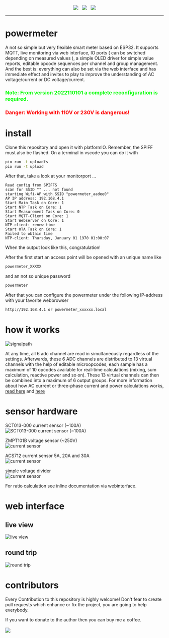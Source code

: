 <p align="center">
<img src="https://img.shields.io/github/last-commit/sharandac/powermeter.svg?style=for-the-badge" />
&nbsp;
<img src="https://img.shields.io/github/license/sharandac/powermeter.svg?style=for-the-badge" />
&nbsp;
<a href="https://www.buymeacoffee.com/sharandac" target="_blank"><img src="https://img.shields.io/badge/Buy%20me%20a%20coffee-%E2%82%AC5-orange?style=for-the-badge&logo=buy-me-a-coffee" /></a>
</p>
<hr/>

# powermeter

A not so simple but very flexible smart meter based on ESP32. It supports MQTT, live monitoring via web interface, IO ports ( can be switched depending on measured values ), a simple OLED driver for simple value reports, editable opcode sequences per channel and group management. And the best is: everything can also be set via the web interface and has immediate effect and invites to play to improve the understanding of AC voltage/current or DC voltage/current.<br>
<h3 style="color:#00ff00">Note: From version 2022110101 a complete reconfiguration is required.</h3>
<h3 style="color:#ff0000">Danger: Working with 110V or 230V is dangerous!</h3>

# install

Clone this repository and open it with platformIO. Remember, the SPIFF must also be flashed. On a terminal in vscode you can do it with
```bash
pio run -t uploadfs
pio run -t upload
```

After that, take a look at your monitorport ...

```text
Read config from SPIFFS
scan for SSID "" ... not found
starting Wifi-AP with SSID "powermeter_aadee0"
AP IP address: 192.168.4.1
Start Main Task on Core: 1
Start NTP Task on Core: 1
Start Measurement Task on Core: 0
Start MQTT-Client on Core: 1
Start Webserver on Core: 1
NTP-client: renew time
Start OTA Task on Core: 1
Failed to obtain time
NTP-client: Thursday, January 01 1970 01:00:07
```
When the output look like this, congratulation!

After the first start an access point will be opened with an unique name like
```bash
powermeter_XXXXX
```
and an not so unique password
```bash
powermeter
```
After that you can configure the powermeter under the following IP-address with your favorite webbrowser
```bash
http://192.168.4.1 or powermeter_xxxxxx.local
```
# how it works

![signalpath](images/signalpath.png)

At any time, all 6 adc channel are read in simultaneously regardless of the settings. Afterwards, these 6 ADC channels are distributed to 13 virtual channels with the help of editable microopcodes, each sample has a maximum of 10 opcodes available for real-time calculations (mixing, sum calculation, reactive power and so on). These 13 virtual channels can then be combined into a maximum of 6 output groups. For more information about how AC current or three-phase current and power calculations works, [read here](https://en.wikipedia.org/wiki/Alternating_current) and [here](https://en.wikipedia.org/wiki/Three-phase_electric_power)

# sensor hardware

SCT013-000 current sensor (~100A)<br>
![SCT013-000 current sensor (~100A)](data/SCT013-000.png)

ZMPT101B voltage sensor (~250V)<br>
![current sensor](data/ZMPT101B.png)

ACS712 current sensor 5A, 20A and 30A<br>
![current sensor](data/ACS712.png)

simple voltage divider<br>
![current sensor](data/voltage-div.png)

For ratio calculation see inline documentation via webinterface.

# web interface

## live view
![live view](images/preview.gif)
## round trip
![round trip](images/live-view.gif)

# contributors

Every Contribution to this repository is highly welcome! Don't fear to create pull requests which enhance or fix the project, you are going to help everybody.
<p>
If you want to donate to the author then you can buy me a coffee.
<br/><br/>
<a href="https://www.buymeacoffee.com/sharandac" target="_blank"><img src="https://img.shields.io/badge/Buy%20me%20a%20coffee-%E2%82%AC5-orange?style=for-the-badge&logo=buy-me-a-coffee" /></a>
</p>
